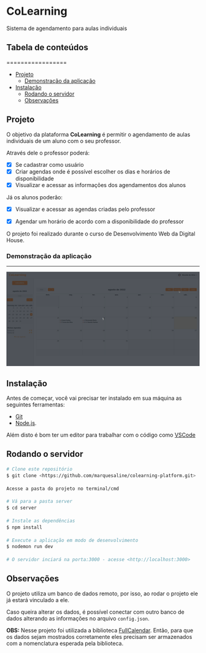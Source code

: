 # CoLearning
Sistema de agendamento para aulas individuais

## Tabela de conteúdos
=================
<!--ts-->
   * [Projeto](#projeto)
      * [Demonstração da aplicação](#demonstração-da-aplicação)
   * [Instalação](#instalação)
      * [Rodando o servidor](#rodando-o-servidor)
      * [Observações](#observações)
<!--te-->
## Projeto

O objetivo da plataforma **CoLearning** é permitir o agendamento de aulas individuais de um aluno com o seu professor.

Através dele o professor poderá: 

- [x] Se cadastrar como usuário
- [x] Criar agendas onde é possível escolher os dias e horários de disponibilidade
- [x] Visualizar e acessar as informações dos agendamentos dos alunos

Já os alunos poderão:
- [x] Visualizar e acessar as agendas criadas pelo professor
- [x] Agendar um horário de acordo com a disponibilidade do professor


O projeto foi realizado durante o curso de Desenvolvimento Web da Digital House. 


### Demonstração da aplicação
---

<img alt="calendario" title="#Calendário" src="/server/public/images/demo/calendario.gif" />


## Instalação
Antes de começar, você vai precisar ter instalado em sua máquina as seguintes ferramentas:

- [Git](https://git-scm.com)
- [Node.js](https://nodejs.org/en/). 

Além disto é bom ter um editor para trabalhar com o código como [VSCode](https://code.visualstudio.com/)

##  Rodando o servidor

```bash
# Clone este repositório
$ git clone <https://github.com/marquesaline/colearning-platform.git>

Acesse a pasta do projeto no terminal/cmd

# Vá para a pasta server
$ cd server

# Instale as dependências
$ npm install

# Execute a aplicação em modo de desenvolvimento
$ nodemon run dev

# O servidor inciará na porta:3000 - acesse <http://localhost:3000>
```

## Observações 

O projeto utiliza um banco de dados remoto, por isso, ao rodar o projeto ele já estará vinculado a ele. 

Caso queira alterar os dados, é possível conectar com outro banco de dados alterando as informações no arquivo `config.json`.

**OBS:** Nesse projeto foi utilizada a biblioteca [FullCalendar](https://fullcalendar.io/). Então, para que os dados sejam mostrados corretamente eles precisam ser armazenados com a nomenclatura esperada pela biblioteca. 



